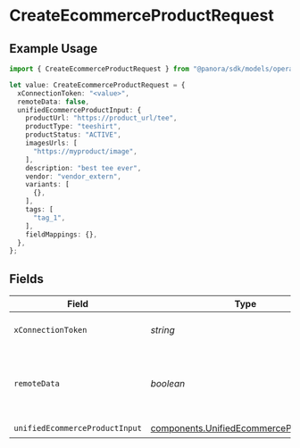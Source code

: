 # CreateEcommerceProductRequest

## Example Usage

```typescript
import { CreateEcommerceProductRequest } from "@panora/sdk/models/operations";

let value: CreateEcommerceProductRequest = {
  xConnectionToken: "<value>",
  remoteData: false,
  unifiedEcommerceProductInput: {
    productUrl: "https://product_url/tee",
    productType: "teeshirt",
    productStatus: "ACTIVE",
    imagesUrls: [
      "https://myproduct/image",
    ],
    description: "best tee ever",
    vendor: "vendor_extern",
    variants: [
      {},
    ],
    tags: [
      "tag_1",
    ],
    fieldMappings: {},
  },
};
```

## Fields

| Field                                                                                              | Type                                                                                               | Required                                                                                           | Description                                                                                        | Example                                                                                            |
| -------------------------------------------------------------------------------------------------- | -------------------------------------------------------------------------------------------------- | -------------------------------------------------------------------------------------------------- | -------------------------------------------------------------------------------------------------- | -------------------------------------------------------------------------------------------------- |
| `xConnectionToken`                                                                                 | *string*                                                                                           | :heavy_check_mark:                                                                                 | The connection token                                                                               |                                                                                                    |
| `remoteData`                                                                                       | *boolean*                                                                                          | :heavy_minus_sign:                                                                                 | Set to true to include data from the original Accounting software.                                 | false                                                                                              |
| `unifiedEcommerceProductInput`                                                                     | [components.UnifiedEcommerceProductInput](../../models/components/unifiedecommerceproductinput.md) | :heavy_check_mark:                                                                                 | N/A                                                                                                |                                                                                                    |
